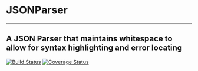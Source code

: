 # JSONParser
---
A JSON Parser that maintains whitespace to allow for syntax highlighting and error locating
---
[![Build Status](https://travis-ci.org/jrtapsell/JSONParser.svg?branch=master)](https://travis-ci.org/jrtapsell/JSONParser)
[![Coverage Status](https://coveralls.io/repos/github/jrtapsell/JSONParser/badge.svg?branch=master)](https://coveralls.io/github/jrtapsell/JSONParser?branch=master)
